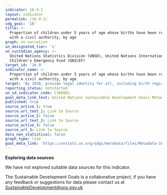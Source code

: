 ```yaml
---
indicator: 16.9.1
layout: indicator
permalink: /16-9-1/
sdg_goal: '16'
title: >-
  Proportion of children under 5 years of age whose births have been registered
  with a civil authority, by age
graph: no-variation
un_designated_tier: '1'
un_custodian_agency: >-
  United Nations Statistics Division (UNSD), United Nations International
  Children's Emergency Fund (UNICEF)
target_id: '16.9'
indicator_name: >-
  Proportion of children under 5 years of age whose births have been registered
  with a civil authority, by age
target: 'By 2030, provide legal identity for all, including birth registration'
reporting_status: notstarted
un_sd_indicator_code: C160901
goal_meta_link_text: United Nations Sustainable Development Goals Metadata (pdf 1361kB)
published: true
source_active_1: true
source_url_text_1: Link to Source
source_active_2: false
source_url_text_2: Link to Source
source_active_3: false
source_url_3: Link to Source
data_non_statistical: false
graph_type: line
goal_meta_link: 'https://unstats.un.org/sdgs/metadata/files/Metadata-16-09-01.pdf'
---
```

**Exploring data sources**

We have not explored suitable data sources for this indicator. 

The Sustainable Development Goals is a collaborative project, if you have any feedback or suggestions for data please contact us at <SustainableDevelopment@ons.gov.uk>
